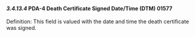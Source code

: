 #### *3.4.13.4* PDA-4 Death Certificate Signed Date/Time (DTM) 01577

Definition: This field is valued with the date and time the death certificate was signed.

